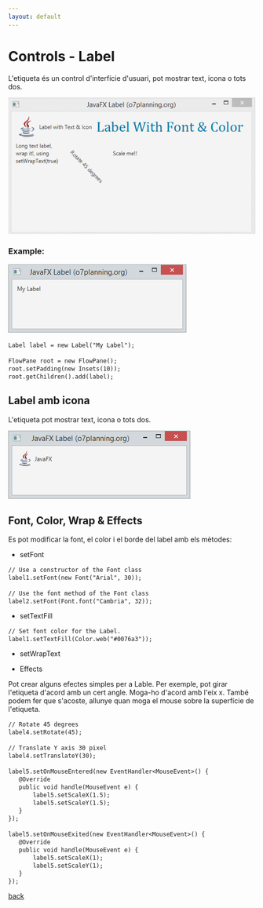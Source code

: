 ```yaml
---
layout: default
---
```


# Controls -  Label

L'etiqueta és un control d'interfície d'usuari, pot mostrar text, icona o tots dos.


![label](./images/label1.gif)

### Example:

![label](./images/label2.png)

~~~
Label label = new Label("My Label");
 
FlowPane root = new FlowPane();
root.setPadding(new Insets(10));
root.getChildren().add(label);
~~~

## Label amb icona

L'etiqueta pot mostrar text, icona o tots dos.

![label](./images/label3.png)

## Font, Color, Wrap & Effects

Es pot modificar la font, el color i  el borde del label amb els mètodes:

- setFont

~~~
// Use a constructor of the Font class
label1.setFont(new Font("Arial", 30));
 
// Use the font method of the Font class
label2.setFont(Font.font("Cambria", 32));
~~~

- setTextFill

~~~
// Set font color for the Label.
label1.setTextFill(Color.web("#0076a3"));
~~~

- setWrapText

- Effects

Pot crear alguns efectes simples per a Lable. Per exemple, pot girar l'etiqueta d'acord amb un cert angle. Moga-ho d'acord amb l'eix x. També podem fer que s'acoste, allunye quan moga el mouse sobre la superfície de l'etiqueta.

~~~
// Rotate 45 degrees
label4.setRotate(45);
 
// Translate Y axis 30 pixel
label4.setTranslateY(30);
 
label5.setOnMouseEntered(new EventHandler<MouseEvent>() {
   @Override
   public void handle(MouseEvent e) {
       label5.setScaleX(1.5);
       label5.setScaleY(1.5);
   }
});
 
label5.setOnMouseExited(new EventHandler<MouseEvent>() {
   @Override
   public void handle(MouseEvent e) {
       label5.setScaleX(1);
       label5.setScaleY(1);
   }
});
~~~

[back](../../javafx.html)

